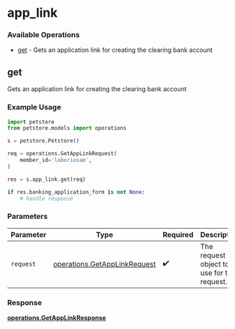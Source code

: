 # app_link

### Available Operations

* [get](#get) - Gets an application link for creating the clearing bank account

## get

Gets an application link for creating the clearing bank account

### Example Usage

```python
import petstore
from petstore.models import operations

s = petstore.Petstore()

req = operations.GetAppLinkRequest(
    member_id='laboriosam',
)

res = s.app_link.get(req)

if res.banking_application_form is not None:
    # handle response
```

### Parameters

| Parameter                                                                    | Type                                                                         | Required                                                                     | Description                                                                  |
| ---------------------------------------------------------------------------- | ---------------------------------------------------------------------------- | ---------------------------------------------------------------------------- | ---------------------------------------------------------------------------- |
| `request`                                                                    | [operations.GetAppLinkRequest](../../models/operations/getapplinkrequest.md) | :heavy_check_mark:                                                           | The request object to use for the request.                                   |


### Response

**[operations.GetAppLinkResponse](../../models/operations/getapplinkresponse.md)**

